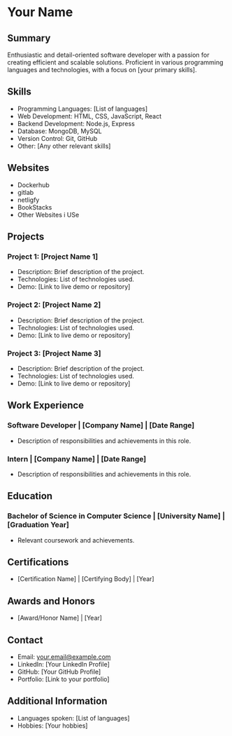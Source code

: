 # Your Name

## Summary
Enthusiastic and detail-oriented software developer with a passion for creating efficient and scalable solutions. Proficient in various programming languages and technologies, with a focus on [your primary skills].

## Skills
- Programming Languages: [List of languages]
- Web Development: HTML, CSS, JavaScript, React
- Backend Development: Node.js, Express
- Database: MongoDB, MySQL
- Version Control: Git, GitHub
- Other: [Any other relevant skills]

## Websites
 - Dockerhub
 - gitlab
 - netligfy
 - BookStacks
 - Other Websites i USe





## Projects

### Project 1: [Project Name 1]
- Description: Brief description of the project.
- Technologies: List of technologies used.
- Demo: [Link to live demo or repository]

### Project 2: [Project Name 2]
- Description: Brief description of the project.
- Technologies: List of technologies used.
- Demo: [Link to live demo or repository]

### Project 3: [Project Name 3]
- Description: Brief description of the project.
- Technologies: List of technologies used.
- Demo: [Link to live demo or repository]

## Work Experience

### Software Developer | [Company Name] | [Date Range]
- Description of responsibilities and achievements in this role.

### Intern | [Company Name] | [Date Range]
- Description of responsibilities and achievements in this role.

## Education

### Bachelor of Science in Computer Science | [University Name] | [Graduation Year]
- Relevant coursework and achievements.

## Certifications
- [Certification Name] | [Certifying Body] | [Year]

## Awards and Honors
- [Award/Honor Name] | [Year]

## Contact
- Email: your.email@example.com
- LinkedIn: [Your LinkedIn Profile]
- GitHub: [Your GitHub Profile]
- Portfolio: [Link to your portfolio]

## Additional Information
- Languages spoken: [List of languages]
- Hobbies: [Your hobbies]
